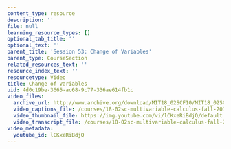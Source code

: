 ```yaml
---
content_type: resource
description: ''
file: null
learning_resource_types: []
optional_tab_title: ''
optional_text: ''
parent_title: 'Session 53: Change of Variables'
parent_type: CourseSection
related_resources_text: ''
resource_index_text: ''
resourcetype: Video
title: Change of Variables
uid: 4d0c19be-3665-ac68-9c77-336ae614fb1c
video_files:
  archive_url: http://www.archive.org/download/MIT18_02SCF10/MIT18_02SCF10Rec_36_300k.mp4
  video_captions_file: /courses/18-02sc-multivariable-calculus-fall-2010/094e4ccabf3d59df804bbb450e94814b_lCKxeRiBdjQ.vtt
  video_thumbnail_file: https://img.youtube.com/vi/lCKxeRiBdjQ/default.jpg
  video_transcript_file: /courses/18-02sc-multivariable-calculus-fall-2010/3832b4f553cb0ffb4b8ced09cc06289b_lCKxeRiBdjQ.pdf
video_metadata:
  youtube_id: lCKxeRiBdjQ
---
```

